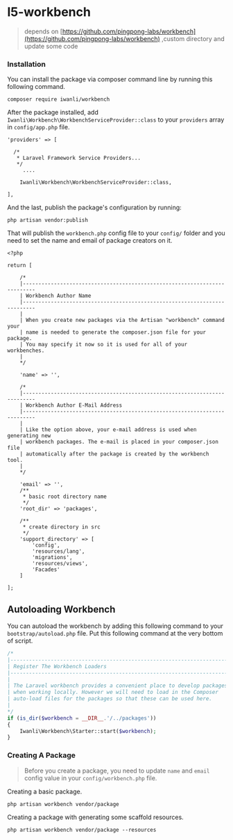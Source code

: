 # l5-workbench

> depends on [https://github.com/pingpong-labs/workbench](https://github.com/pingpong-labs/workbench) ,custom directory and update some code

### Installation

You can install the package via composer command line by running this following command.

```
composer require iwanli/workbench
```

After the package installed, add `Iwanli\Workbench\WorkbenchServiceProvider::class` to your `providers` array in `config/app.php` file.

```
'providers' => [

  /*
   * Laravel Framework Service Providers...
   */
     ....

    Iwanli\Workbench\WorkbenchServiceProvider::class,

],
```

And the last, publish the package's configuration by running:

```
php artisan vendor:publish
```

That will publish the `workbench.php` config file to your `config/` folder and you need to set the name and email of package creators on it.

```
<?php

return [

    /*
    |--------------------------------------------------------------------------
    | Workbench Author Name
    |--------------------------------------------------------------------------
    |
    | When you create new packages via the Artisan "workbench" command your
    | name is needed to generate the composer.json file for your package.
    | You may specify it now so it is used for all of your workbenches.
    |
    */

    'name' => '',

    /*
    |--------------------------------------------------------------------------
    | Workbench Author E-Mail Address
    |--------------------------------------------------------------------------
    |
    | Like the option above, your e-mail address is used when generating new
    | workbench packages. The e-mail is placed in your composer.json file
    | automatically after the package is created by the workbench tool.
    |
    */

    'email' => '',
    /**
     * basic root directory name
     */
    'root_dir' => 'packages',

    /**
     * create directory in src
     */
    'support_directory' => [
        'config',
        'resources/lang',
        'migrations',
        'resources/views',
        'Facades'
    ]

];
```

## Autoloading Workbench

You can autoload the workbench by adding this following command to your `bootstrap/autoload.php` file. Put this following command at the very bottom of script.

```php
/*
|--------------------------------------------------------------------------
| Register The Workbench Loaders
|--------------------------------------------------------------------------
|
| The Laravel workbench provides a convenient place to develop packages
| when working locally. However we will need to load in the Composer
| auto-load files for the packages so that these can be used here.
|
*/
if (is_dir($workbench = __DIR__.'/../packages'))
{
	Iwanli\Workbench\Starter::start($workbench);
}
```

### Creating A Package

> Before you create a package, you need to update `name` and `email` config value in your `config/workbench.php` file.

Creating a basic package.

```
php artisan workbench vendor/package
```

Creating a package with generating some scaffold resources.

```
php artisan workbench vendor/package --resources
```
